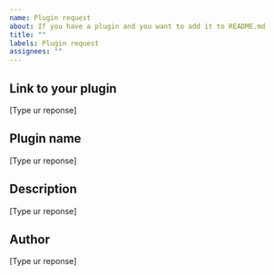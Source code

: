 ```yaml
---
name: Plugin request
about: If you have a plugin and you want to add it to README.md
title: ""
labels: Plugin request
assignees: ""
---
```


## Link to your plugin

[Type ur reponse]

## Plugin name

[Type ur reponse]

## Description

[Type ur reponse]

## Author

[Type ur reponse]
